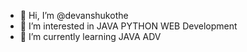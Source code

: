 - 👋 Hi, I’m @devanshukothe
- 👀 I’m interested in JAVA PYTHON WEB Development
- 🌱 I’m currently learning JAVA ADV


<!---
devanshukothe/devanshukothe is a ✨ special ✨ repository because its `README.md` (this file) appears on your GitHub profile.
You can click the Preview link to take a look at your changes.
--->
